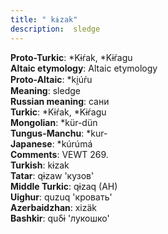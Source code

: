 ```yaml
---
title: " kɨzak"
description:  sledge
---
```


<strong>Proto-Turkic</strong>:  *Kɨŕak, *Kɨŕagu<br>
<strong>Altaic etymology</strong>:  Altaic etymology<br>
<strong> Proto-Altaic</strong>:  *ki̯úŕu<br>
<strong>Meaning</strong>:  sledge<br>
<strong>Russian meaning</strong>:  сани<br>
<strong>Turkic</strong>:  *Kɨŕak, *Kɨŕagu<br>
<strong>Mongolian</strong>:  *kür-dün<br>
<strong>Tungus-Manchu</strong>:  *kur-<br>
<strong>Japanese</strong>:  *kúrúmá<br>
<strong>Comments</strong>:  VEWT 269.<br>
<strong>Turkish</strong>:  kɨzak<br>
<strong>Tatar</strong>:  qɨzaw 'кузов'<br>
<strong>Middle Turkic</strong>:  qɨzaq (AH)<br>
<strong>Uighur</strong>:  quzuq 'кровать'<br>
<strong>Azerbaidzhan</strong>:  xizäk<br>
<strong>Bashkir</strong>:  quδɨ 'лукошко'<br>


